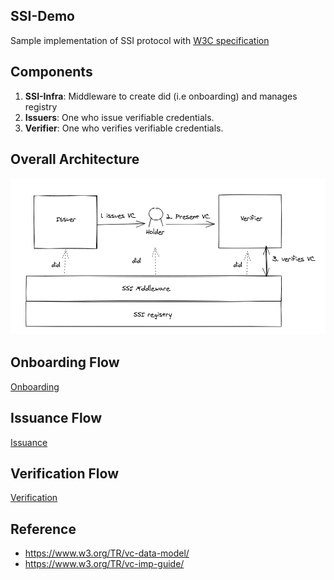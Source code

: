 ## SSI-Demo

Sample implementation of SSI protocol with [W3C specification](https://www.w3.org/TR/did-core/)

## Components

1. **SSI-Infra**: Middleware to create did (i.e onboarding) and manages registry
2. **Issuers**: One who issue verifiable credentials.
3. **Verifier**: One who verifies verifiable credentials.

## Overall Architecture

![img](docs/architecture.png)

## Onboarding Flow

[Onboarding](ssi-infa/README.md)

## Issuance Flow

[Issuance](issuer/README.md)

## Verification Flow

[Verification](issuer/README.md)

## Reference

- https://www.w3.org/TR/vc-data-model/ 
- https://www.w3.org/TR/vc-imp-guide/ 